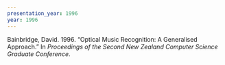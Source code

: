 ```yaml
---
presentation_year: 1996
year: 1996
---
```


Bainbridge, David. 1996. “Optical Music Recognition: A Generalised Approach.” In <i>Proceedings of the Second New Zealand Computer Science Graduate Conference</i>.